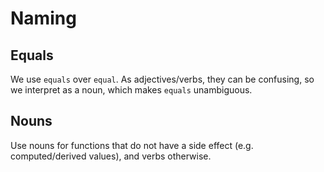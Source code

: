 # Naming

## Equals

We use `equals` over `equal`. As adjectives/verbs, they can be confusing, so we interpret as a noun, which makes `equals` unambiguous.

## Nouns

Use nouns for functions that do not have a side effect (e.g. computed/derived values), and verbs otherwise.
